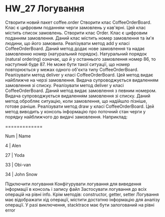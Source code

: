 # HW_27 Логування

Створити новий пакет coffee.order
Створити клас CoffeeOrderBoard. Клас є цифровим поданням черги замовлень у кав'ярні.
Цей клас містить список замовлень.
Створити клас Order. Клас є цифровим поданням замовлення. Даний клас містить номер замовлення та ім'я людини, що його замовила.
 Реалізувати метод add у класі CoffeeOrderBoard. Даний метод додає нове замовлення та надає замовленню номер (натуральний порядок).
Натуральний порядок (natural ordering) означає, що й у останнього замовлення номер 86, то наступний буде 87. 
Не може бути такої ситуації, що номер повторюється у межах одного об'єкта типу CoffeeOrderBoard.
 Реалізувати метод deliver у класі CoffeeOrderBoard. Цей метод видає найближче на черзі замовлення. Видача супроводжується видаленням замовлення зі списку.
 Реалізувати метод deliver у класі CoffeeOrderBoard. Даний метод видає замовлення з певним номером. Видача супроводжується видаленням замовлення зі списку.
Даний метод обробляє ситуацію, коли замовлення, що надійшло пізніше, готове раніше.
Реалізувати метод draw у класі CoffeeOrderBoard. Цей метод виводить у консоль інформацію про поточний стан черги у порядку найближчого до видачі замовлення.
Наприклад:

=============

Num | Name

4 | Alen

27 | Yoda

33 | Obi-van

34 | John Snow

Підключити логування
Конфігурувати логування для виведення інформації в консоль і запису файл
Застосувати логування до всіх операцій на рівні info. Крім методів: constructor, getter, setter
Логування має відображати хід операції, містити достатню інформацію для аналізу операції.
У разі виключення, stacktrace має бути залогований на рівні error
